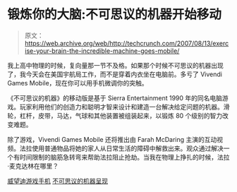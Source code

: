 # 锻炼你的大脑:不可思议的机器开始移动

> 原文：<https://web.archive.org/web/http://techcrunch.com/2007/08/13/exercise-your-brain-the-incredible-machine-goes-mobile/>

我上高中物理的时候，复向量那一节不及格。如果那个时候不可思议的机器出现了，我今天会在美国宇航局工作，而不是穿着内衣坐在电脑前。多亏了 Vivendi Games Mobile，现在你可以用手机微调你的突触。

《不可思议的机器》的移动版是基于 Sierra Entertainment 1990 年的同名电脑游戏。玩家利用他们的创造力和聪明才智来设计和建造一台解决给定问题的机器。滑轮，杠杆，皮带，马达，气球和其他装置被组装起来，以锻炼 80 个级别的智力改变难题。

除了游戏，Vivendi Games Mobile 还将推出由 Farah McDaring 主演的互动视频。法拉使用普通物品将她的家人从日常生活的障碍中解救出来。观众通过解决一个有时间限制的脑筋急转弯来帮助法拉阻止抢劫。当我在物理上挣扎的时候，法拉·麦克达林在哪里？

[威望迪游戏手机](https://web.archive.org/web/20160422074106/http://vgmobile.com/)
[不可思议的机器呈现](https://web.archive.org/web/20160422074106/http://incrediblemachinepresents.com/)